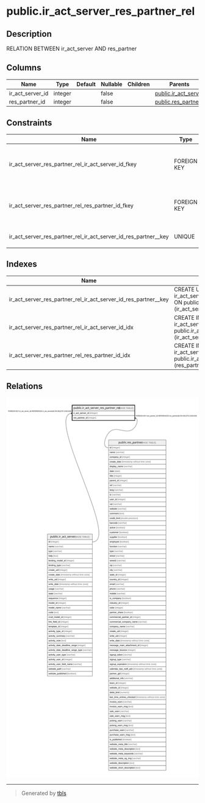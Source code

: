 # public.ir_act_server_res_partner_rel

## Description

RELATION BETWEEN ir_act_server AND res_partner

## Columns

| Name | Type | Default | Nullable | Children | Parents | Comment |
| ---- | ---- | ------- | -------- | -------- | ------- | ------- |
| ir_act_server_id | integer |  | false |  | [public.ir_act_server](public.ir_act_server.md) |  |
| res_partner_id | integer |  | false |  | [public.res_partner](public.res_partner.md) |  |

## Constraints

| Name | Type | Definition |
| ---- | ---- | ---------- |
| ir_act_server_res_partner_rel_ir_act_server_id_fkey | FOREIGN KEY | FOREIGN KEY (ir_act_server_id) REFERENCES ir_act_server(id) ON DELETE CASCADE |
| ir_act_server_res_partner_rel_res_partner_id_fkey | FOREIGN KEY | FOREIGN KEY (res_partner_id) REFERENCES res_partner(id) ON DELETE CASCADE |
| ir_act_server_res_partner_rel_ir_act_server_id_res_partner__key | UNIQUE | UNIQUE (ir_act_server_id, res_partner_id) |

## Indexes

| Name | Definition |
| ---- | ---------- |
| ir_act_server_res_partner_rel_ir_act_server_id_res_partner__key | CREATE UNIQUE INDEX ir_act_server_res_partner_rel_ir_act_server_id_res_partner__key ON public.ir_act_server_res_partner_rel USING btree (ir_act_server_id, res_partner_id) |
| ir_act_server_res_partner_rel_ir_act_server_id_idx | CREATE INDEX ir_act_server_res_partner_rel_ir_act_server_id_idx ON public.ir_act_server_res_partner_rel USING btree (ir_act_server_id) |
| ir_act_server_res_partner_rel_res_partner_id_idx | CREATE INDEX ir_act_server_res_partner_rel_res_partner_id_idx ON public.ir_act_server_res_partner_rel USING btree (res_partner_id) |

## Relations

![er](public.ir_act_server_res_partner_rel.svg)

---

> Generated by [tbls](https://github.com/k1LoW/tbls)
